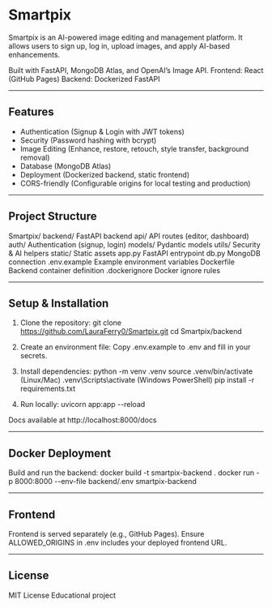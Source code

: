 
Smartpix
========

Smartpix is an AI-powered image editing and management platform.
It allows users to sign up, log in, upload images, and apply AI-based enhancements.

Built with FastAPI, MongoDB Atlas, and OpenAI’s Image API.
Frontend: React (GitHub Pages)
Backend: Dockerized FastAPI

----------------------
Features
----------------------
- Authentication (Signup & Login with JWT tokens)
- Security (Password hashing with bcrypt)
- Image Editing (Enhance, restore, retouch, style transfer, background removal)
- Database (MongoDB Atlas)
- Deployment (Dockerized backend, static frontend)
- CORS-friendly (Configurable origins for local testing and production)

----------------------
Project Structure
----------------------
Smartpix/
  backend/              FastAPI backend
    api/                API routes (editor, dashboard)
    auth/               Authentication (signup, login)
    models/             Pydantic models
    utils/              Security & AI helpers
    static/             Static assets
    app.py              FastAPI entrypoint
    db.py               MongoDB connection
    .env.example        Example environment variables
  Dockerfile            Backend container definition
  .dockerignore         Docker ignore rules

----------------------
Setup & Installation
----------------------
1. Clone the repository:
   git clone https://github.com/LauraFerry0/Smartpix.git
   cd Smartpix/backend

2. Create an environment file:
   Copy .env.example to .env and fill in your secrets.

3. Install dependencies:
   python -m venv .venv
   source .venv/bin/activate   (Linux/Mac)
   .venv\Scripts\activate    (Windows PowerShell)
   pip install -r requirements.txt

4. Run locally:
   uvicorn app:app --reload

Docs available at http://localhost:8000/docs

----------------------
Docker Deployment
----------------------
Build and run the backend:
   docker build -t smartpix-backend .
   docker run -p 8000:8000 --env-file backend/.env smartpix-backend

----------------------
Frontend
----------------------
Frontend is served separately (e.g., GitHub Pages).
Ensure ALLOWED_ORIGINS in .env includes your deployed frontend URL.

----------------------
License
----------------------
MIT License
Educational project
